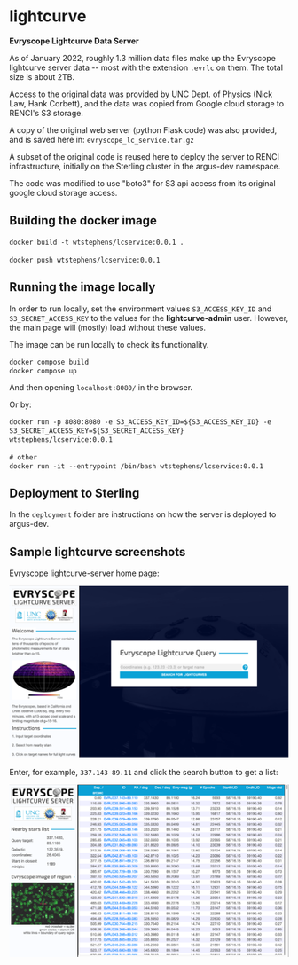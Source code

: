 # lightcurve

**Evryscope Lightcurve Data Server**

As of January 2022, roughly 1.3 million data files make up the Evryscope lightcurve server data -- most with the extension `.evrlc` on them.  The total size is about 2TB.

Access to the original data was provided by UNC Dept. of Physics (Nick Law, Hank Corbett), and the data was copied from Google cloud storage to RENCI's S3 storage.

A copy of the original web server (python Flask code) was also provided, and is saved here in: `evryscope_lc_service.tar.gz`

A subset of the original code is reused here to deploy the server to RENCI infrastructure, initially on the Sterling cluster in the argus-dev namespace.

The code was modified to use "boto3" for S3 api access from its original google cloud storage access.

## Building the docker image

```
docker build -t wtstephens/lcservice:0.0.1 .

docker push wtstephens/lcservice:0.0.1
```

## Running the image locally

In order to run locally, set the environment values `S3_ACCESS_KEY_ID` and `S3_SECRET_ACCESS_KEY` to the values for the **lightcurve-admin** user.  However, the main page will (mostly) load without these values.

The image can be run locally to check its functionality.
```
docker compose build
docker compose up
```
And then opening `localhost:8080/` in the browser.

Or by:
```
docker run -p 8080:8080 -e S3_ACCESS_KEY_ID=${S3_ACCESS_KEY_ID} -e S3_SECRET_ACCESS_KEY=${S3_SECRET_ACCESS_KEY} wtstephens/lcservice:0.0.1

# other
docker run -it --entrypoint /bin/bash wtstephens/lcservice:0.0.1
```

## Deployment to Sterling

In the `deployment` folder are instructions on how the server is deployed to argus-dev.

## Sample lightcurve screenshots

Evryscope lightcurve-server home page:

![lightcurve-server](images/lightcurve-server.png)

Enter, for example, `337.143 89.11` and click the search button to get a list:

![stars-list](images/stars-list.png)
